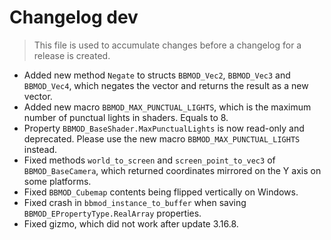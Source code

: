 # Changelog dev
> This file is used to accumulate changes before a changelog for a release is
> created.

* Added new method `Negate` to structs `BBMOD_Vec2`, `BBMOD_Vec3` and `BBMOD_Vec4`, which negates the vector and returns the result as a new vector.
* Added new macro `BBMOD_MAX_PUNCTUAL_LIGHTS`, which is the maximum number of punctual lights in shaders. Equals to 8.
* Property `BBMOD_BaseShader.MaxPunctualLights` is now read-only and deprecated. Please use the new macro `BBMOD_MAX_PUNCTUAL_LIGHTS` instead.
* Fixed methods `world_to_screen` and `screen_point_to_vec3` of `BBMOD_BaseCamera`, which returned coordinates mirrored on the Y axis on some platforms.
* Fixed `BBMOD_Cubemap` contents being flipped vertically on Windows.
* Fixed crash in `bbmod_instance_to_buffer` when saving `BBMOD_EPropertyType.RealArray` properties.
* Fixed gizmo, which did not work after update 3.16.8.
